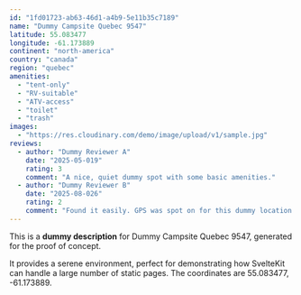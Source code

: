 ```yaml
---
id: "1fd01723-ab63-46d1-a4b9-5e11b35c7189"
name: "Dummy Campsite Quebec 9547"
latitude: 55.083477
longitude: -61.173889
continent: "north-america"
country: "canada"
region: "quebec"
amenities:
  - "tent-only"
  - "RV-suitable"
  - "ATV-access"
  - "toilet"
  - "trash"
images:
  - "https://res.cloudinary.com/demo/image/upload/v1/sample.jpg"
reviews:
  - author: "Dummy Reviewer A"
    date: "2025-05-019"
    rating: 3
    comment: "A nice, quiet dummy spot with some basic amenities."
  - author: "Dummy Reviewer B"
    date: "2025-08-026"
    rating: 2
    comment: "Found it easily. GPS was spot on for this dummy location."
---
```


This is a **dummy description** for Dummy Campsite Quebec 9547, generated for the proof of concept.

It provides a serene environment, perfect for demonstrating how SvelteKit can handle a large number of static pages. The coordinates are 55.083477, -61.173889.
